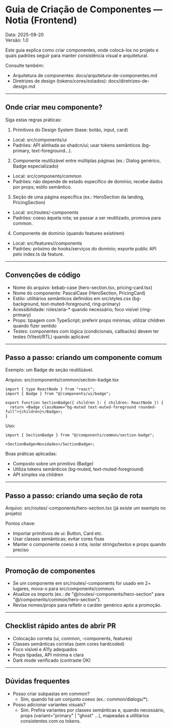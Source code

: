 # Guia de Criação de Componentes — Notia (Frontend)

Data: 2025-08-20  
Versão: 1.0

Este guia explica como criar componentes, onde colocá-los no projeto e quais padrões seguir para manter consistência visual e arquitetural.

Consulte também:

- Arquitetura de componentes: docs/arquitetura-de-componentes.md
- Diretrizes de design (tokens/cores/estados): docs/diretrizes-de-design.md

---

## Onde criar meu componente?

Siga estas regras práticas:

1. Primitivos do Design System (base: botão, input, card)

- Local: src/components/ui
- Padrões: API alinhada ao shadcn/ui; usar tokens semânticos (bg-primary, text-foreground...).

2. Componente reutilizável entre múltiplas páginas (ex.: Dialog genérico, Badge especializado)

- Local: src/components/common
- Padrões: não depende de estado específico de domínio; recebe dados por props; estilo semântico.

3. Seção de uma página específica (ex.: HeroSection da landing, PricingSection)

- Local: src/routes/-components
- Padrões: coeso àquela rota; se passar a ser reutilizado, promova para common.

4. Componente de domínio (quando features existirem)

- Local: src/features/<dominio>/components
- Padrões: próximo de hooks/serviços do domínio; exporte public API pelo index.ts da feature.

---

## Convenções de código

- Nome do arquivo: kebab-case (hero-section.tsx, pricing-card.tsx)
- Nome do componente: PascalCase (HeroSection, PricingCard)
- Estilo: utilitários semânticos definidos em src/styles.css (bg-background, text-muted-foreground, ring-primary)
- Acessibilidade: roles/aria-\* quando necessário; foco visível (ring-primary)
- Props: tipagem com TypeScript; preferir props mínimas; utilizar children quando fizer sentido
- Testes: componentes com lógica (condicionais, callbacks) devem ter testes (Vitest/RTL) quando aplicável

---

## Passo a passo: criando um componente comum

Exemplo: um Badge de seção reutilizável.

Arquivo: src/components/common/section-badge.tsx

```tsx
import { type ReactNode } from "react";
import { Badge } from "@/components/ui/badge";

export function SectionBadge({ children }: { children: ReactNode }) {
  return <Badge className="bg-muted text-muted-foreground rounded-full">{children}</Badge>;
}
```

Uso:

```tsx
import { SectionBadge } from "@/components/common/section-badge";

<SectionBadge>Novidades</SectionBadge>;
```

Boas práticas aplicadas:

- Composto sobre um primitivo (Badge)
- Utiliza tokens semânticos (bg-muted, text-muted-foreground)
- API simples via children

---

## Passo a passo: criando uma seção de rota

Arquivo: src/routes/-components/hero-section.tsx (já existe um exemplo no projeto)

Pontos chave:

- Importar primitivos de ui: Button, Card etc.
- Usar classes semânticas; evitar cores fixas
- Manter o componente coeso à rota; isolar strings/textos e props quando preciso

---

## Promoção de componentes

- Se um componente em src/routes/-components for usado em 2+ lugares, mova-o para src/components/common.
- Atualize os imports (ex.: de "@/routes/-components/hero-section" para "@/components/common/hero-section").
- Revise nomes/props para refletir o caráter genérico após a promoção.

---

## Checklist rápido antes de abrir PR

- Colocação correta (ui, common, -components, features)
- Classes semânticas corretas (sem cores hardcoded)
- Foco visível e A11y adequados
- Props tipadas, API mínima e clara
- Dark mode verificado (contraste OK)

---

## Dúvidas frequentes

- Posso criar subpastas em common?
  - Sim, quando há um conjunto coeso (ex.: common/dialogs/\*).
- Posso adicionar variantes visuais?
  - Sim. Prefira variantes por classes semânticas e, quando necessário, props (variant="primary" | "ghost" ...), mapeadas a utilitários consistentes com os tokens.

